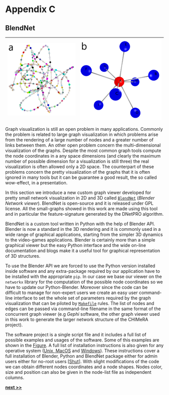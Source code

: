 # Appendix C
## BlendNet

| ![**(a)** Chain graph example rendered by BlendNet software. Node colors are random generated by the tool.](../../../../img/cycle_graph.png) | ![**(b)** Star graph example rendered by BlendNet software. Node colors and labels are given as extra columns in node-list file.](../../../../img/star_graph_node.png) |
| :----: | :----: |

Graph visualization is still an open problem in many applications.
Commonly the problem is related to large graph visualization in which problems arise from the rendering of a large number of nodes and a greater number of links between them.
An other open problem concern the multi-dimensional visualization of the graphs.
Despite the most common graph tools compute the node coordinates in a any space dimensions (and clearly the maximum number of possible dimension for a visualization is still three) the real visualization is often allowed only a 2D space.
The counterpart of these problems concern the pretty visualization of the graphs that it is often ignored in many tools but it can be guarantee a good result, the so called wow-effect, in a presentation.

In this section we introduce a new custom graph viewer developed for pretty small network visualization in 2D and 3D called [`BlendNet`](https://github.com/Nico-Curti/BlendNet) (*Blender Network viewer*).
BlendNet is open-source and it is released under GPL license.
All the small-graphs showed in this work are made using this tool and in particular the feature-signature generated by the DNetPRO algorithm.

BlendNet is a custom tool written in Python with the help of Blender API.
Blender is now a standard in the 3D rendering and it is commonly used in a wide range of graphical applications, starting from the simpler 3D dynamics to the video-games applications.
Blender is certainly more than a simple graphical viewer but the easy Python interface and the wide on-line documentation and blogs make it a useful tool for graphical representation of 3D structures.

To use the Blender API we are forced to use the Python version installed inside software and any extra-package required by our application have to be installed with the appropriate `pip`.
In our case we base our viewer on the `networkx` library for the computation of the possible node coordinates so we have to update our Python-Blender.
Moreover since the code can be difficult to manage for non-expert users we create an easy user command-line interface to set the whole set of parameters required by the graph visualization that can be piloted by [`Makefile`](https://github.com/Nico-Curti/BlendNet/blob/master/Makefile) rules.
The list of nodes and edges can be passed via command-line filename in the same format of the concurrent graph viewer (e.g *Gephi* software, the other graph viewer used in this work to generate the larger network structure of the CHIMeRA project).

The software project is a single script file and it includes a full list of possible examples and usages of the software.
Some of this examples are shown in the [Figure](../../../../img/cycle_graph.png).
A full list of installation instructions is also given for any operative system ([Unix, MacOS](https://github.com/Nico-Curti/BlendNet/blob/master/install.sh) and [Windows](https://github.com/Nico-Curti/BlendNet/blob/master/install.ps1)).
These instructions cover a full installation of Blender, Python and BlendNet package either for admin users either for no-root users [[Shut](https://github.com/Nico-Curti/Shut)].
With slight modifications of the code we can obtain different nodes coordinates and a node shapes.
Nodes color, size and position can also be given in the node-list file as independent columns.

[**next >>**](../Scorer/README.md)
